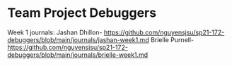 # Team Project Debuggers 
Week 1 journals:
Jashan Dhillon-  https://github.com/nguyensjsu/sp21-172-debuggers/blob/main/journals/jashan-week1.md
Brielle Purnell-  https://github.com/nguyensjsu/sp21-172-debuggers/blob/main/journals/brielle-week1.md
